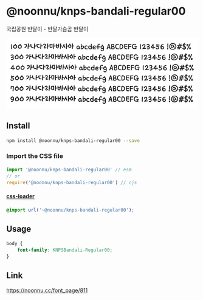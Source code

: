 # @noonnu/knps-bandali-regular00

국립공원 반달이 - 반달가슴곰 반달이

![example](./example.png)

## Install

```bash
npm install @noonnu/knps-bandali-regular00 --save
```

### Import the CSS file

```js
import '@noonnu/knps-bandali-regular00' // esm
// or
require('@noonnu/knps-bandali-regular00') // cjs
```

#### [css-loader](https://github.com/webpack-contrib/css-loader)

```css
@import url('~@noonnu/knps-bandali-regular00');
```

## Usage

```css
body {
    font-family: KNPSBandali-Regular00;
}
```

## Link

https://noonnu.cc/font_page/811
